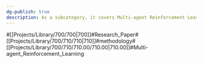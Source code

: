 ```yaml
---
dg-publish: true
description: As a subcategory, it covers Multi-agent Reinforcement Learning, a subtask of the methodologysh domain.
---
```

#[[Projects/Library/700/700\|700]]#Research_Paper#[[Projects/Library/700/710/710\|710]]#methodology#[[Projects/Library/700/710/710.00/710.00\|710.00]]#Multi-agent_Reinforcement_Learning


